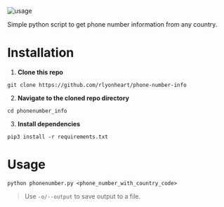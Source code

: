 ![usage](https://github.com/rly0nheart/phone-number-info/assets/74001397/140dac0d-f162-4448-ad28-a4ecac58da10)

Simple python script to get phone number information from any country.

# Installation
1. **Clone this repo**

```
git clone https://github.com/rlyonheart/phone-number-info
```

2. **Navigate to the cloned repo directory**
```
cd phonenumber_info
```

3. **Install dependencies**
```
pip3 install -r requirements.txt
```

# Usage
```
python phonenumber.py <phone_number_with_country_code>
```

> Use `-o/--output` to save output to a file.







